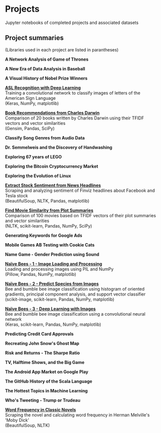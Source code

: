 # Projects
Jupyter notebooks of completed projects and associated datasets

## Project summaries
(Libraries used in each project are listed in parantheses)

**A Network Analysis of Game of Thrones**


**A New Era of Data Analysis in Baseball**


**A Visual History of Nobel Prize Winners**


[**ASL Recognition with Deep Learning**](https://github.com/Stas-Medvedev/Projects/tree/main/ASL%20Recognition%20with%20Deep%20Learning)  
Training a convolutional network to classify images of letters of the American Sign Language  
(Keras, NumPy, matplotlib)


[**Book Recommendations from Charles Darwin**](https://github.com/Stas-Medvedev/Projects/tree/main/Book%20Recommendations%20from%20Charles%20Darwin)  
Comparison of 20 books written by Charles Darwin using their TFIDF vectors and vector similarities  
(Gensim, Pandas, SciPy)

**Classify Song Genres from Audio Data**


**Dr. Semmelweis and the Discovery of Handwashing**


**Exploring 67 years of LEGO**


**Exploring the Bitcoin Cryptocurrency Market**


**Exploring the Evolution of Linux**


[**Extract Stock Sentiment from News Headlines**](https://github.com/Stas-Medvedev/Projects/tree/main/Extract%20Stock%20Sentiment%20from%20News%20Headlines)  
Scraping and analyzing sentiment of Finviz headlines about Facebook and Tesla stock  
(BeautifulSoup, NLTK, Pandas, matplotlib)

[**Find Movie Similarity from Plot Summaries**](https://github.com/Stas-Medvedev/Projects/tree/main/Find%20Movie%20Similarity%20from%20Plot%20Summaries)  
Comparison of 100 movies based on TFIDF vectors of their plot summaries and vector similarities  
(NLTK, scikit-learn, Pandas, NumPy, SciPy)

**Generating Keywords for Google Ads**


**Mobile Games AB Testing with Cookie Cats**


**Name Game - Gender Prediction using Sound**


[**Naïve Bees - 1 - Image Loading and Processing**](https://github.com/Stas-Medvedev/Projects/tree/main/Na%C3%AFve%20Bees%20-%201%20-%20Image%20Loading%20and%20Processing)  
Loading and processing images using PIL and NumPy  
(Pillow, Pandas, NumPy, matplotlib)

[**Naïve Bees - 2 - Predict Species from Images**](https://github.com/Stas-Medvedev/Projects/tree/main/Na%C3%AFve%20Bees%20-%202%20-%20Predict%20Species%20from%20Images)  
Bee and bumble bee image classification using histogram of oriented gradients, principal component analysis, and support vector classifier  
(scikit-image, scikit-learn, Pandas, NumPy, matplotlib)

[**Naïve Bees - 3 - Deep Learning with Images**](https://github.com/Stas-Medvedev/Projects/tree/main/Na%C3%AFve%20Bees%20-%203%20-%20Deep%20Learning%20with%20Images)  
Bee and bumble bee image classification using a convolutional neural network  
(Keras, scikit-learn, Pandas, NumPy, matplotlib)

**Predicting Credit Card Approvals**


**Recreating John Snow's Ghost Map**


**Risk and Returns - The Sharpe Ratio**


**TV, Halftime Shows, and the Big Game**


**The Android App Market on Google Play**


**The GitHub History of the Scala Language**


**The Hottest Topics in Machine Learning**


**Who's Tweeting - Trump or Trudeau**


[**Word Frequency in Classic Novels**](https://github.com/Stas-Medvedev/Projects/tree/main/Word%20Frequency%20in%20Classic%20Novels)  
Scraping the novel and calculating word frequency in Herman Melville's 'Moby Dick'  
(BeautifulSoup, NLTK)
